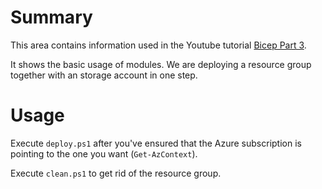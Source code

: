# Summary

This area contains information used in the Youtube tutorial [Bicep Part 3]().

It shows the basic usage of modules. We are deploying a resource group together with an storage account in one step.

# Usage

Execute `deploy.ps1` after you've ensured that the Azure subscription is pointing to the one you want (`Get-AzContext`).

Execute `clean.ps1` to get rid of the resource group.
